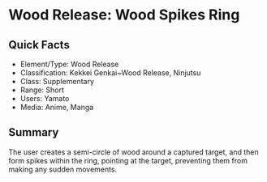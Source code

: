# Wood Release: Wood Spikes Ring

## Quick Facts
- Element/Type: Wood Release
- Classification: Kekkei Genkai~Wood Release, Ninjutsu
- Class: Supplementary
- Range: Short
- Users: Yamato
- Media: Anime, Manga

## Summary
The user creates a semi-circle of wood around a captured target, and then form spikes within the ring, pointing at the target, preventing them from making any sudden movements.
